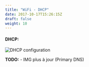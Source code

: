 ```yaml
---
title: "WiFi - DHCP"
date: 2017-10-17T15:26:15Z
draft: false
weight: 10
---
```



#### DHCP:  

![DHCP configuration](/images/WiFi/wifi_config_dhcp.png)

**TODO:** 
	- IMG plus à jour (Primary DNS)